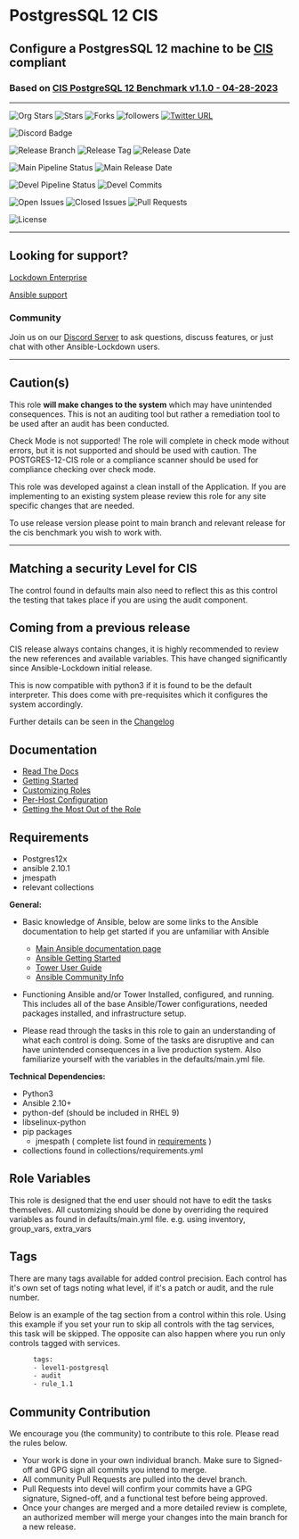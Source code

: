 # PostgresSQL 12 CIS

## Configure a PostgresSQL 12 machine to be [CIS](https://www.cisecurity.org/cis-benchmarks/) compliant

### Based on [CIS PostgreSQL 12 Benchmark v1.1.0 - 04-28-2023](https://www.cisecurity.org/cis-benchmarks/)

---

![Org Stars](https://img.shields.io/github/stars/ansible-lockdown?label=Org%20Stars&style=social)
![Stars](https://img.shields.io/github/stars/ansible-lockdown/POSTGRES-12-CIS?label=Repo%20Stars&style=social)
![Forks](https://img.shields.io/github/forks/ansible-lockdown/POSTGRES-12-CIS?style=social)
![followers](https://img.shields.io/github/followers/ansible-lockdown?style=social)
[![Twitter URL](https://img.shields.io/twitter/url/https/twitter.com/AnsibleLockdown.svg?style=social&label=Follow%20%40AnsibleLockdown)](https://twitter.com/AnsibleLockdown)

![Discord Badge](https://img.shields.io/discord/925818806838919229?logo=discord)

![Release Branch](https://img.shields.io/badge/Release%20Branch-Main-brightgreen)
![Release Tag](https://img.shields.io/github/v/release/ansible-lockdown/POSTGRES-12-CIS)
![Release Date](https://img.shields.io/github/release-date/ansible-lockdown/POSTGRES-12-CIS)

![Main Pipeline Status](https://img.shields.io/github/actions/workflow/status/ansible-lockdown/POSTGRES-12-CIS/vagrantup.yml?label=Build%20Status)
![Main Release Date](https://img.shields.io/github/release-date/ansible-lockdown/POSTGRES-12-CIS?label=Release%20Date)

![Devel Pipeline Status](https://img.shields.io/github/actions/workflow/status/ansible-lockdown/POSTGRES-12-CIS/vagrantup.yml?label=Devel%20Build%20Status)
![Devel Commits](https://img.shields.io/github/commit-activity/m/ansible-lockdown/POSTGRES-12-CIS/devel?color=dark%20green&label=Devel%20Branch%20Commits)

![Open Issues](https://img.shields.io/github/issues-raw/ansible-lockdown/POSTGRES-12-CIS?label=Open%20Issues)
![Closed Issues](https://img.shields.io/github/issues-closed-raw/ansible-lockdown/POSTGRES-12-CIS?label=Closed%20Issues&&color=success)
![Pull Requests](https://img.shields.io/github/issues-pr/ansible-lockdown/POSTGRES-12-CIS?label=Pull%20Requests)

![License](https://img.shields.io/github/license/ansible-lockdown/POSTGRES-12-CIS?label=License)

---

## Looking for support?

[Lockdown Enterprise](https://www.lockdownenterprise.com#GH_AL_POSTGRES_12_CIS)

[Ansible support](https://www.mindpointgroup.com/cybersecurity-products/ansible-counselor#GH_AL_POSTGRES_12_CIS)

### Community

Join us on our [Discord Server](https://discord.io/ansible-lockdown) to ask questions, discuss features, or just chat with other Ansible-Lockdown users.

---

## Caution(s)

This role **will make changes to the system** which may have unintended consequences. This is not an auditing tool but rather a remediation tool to be used after an audit has been conducted.

Check Mode is not supported! The role will complete in check mode without errors, but it is not supported and should be used with caution. The POSTGRES-12-CIS role or a compliance scanner should be used for compliance checking over check mode.

This role was developed against a clean install of the Application. If you are implementing to an existing system please review this role for any site specific changes that are needed.

To use release version please point to main branch and relevant release for the cis benchmark you wish to work with.

---

## Matching a security Level for CIS

The control found in defaults main also need to reflect this as this control the testing that takes place if you are using the audit component.

## Coming from a previous release

CIS release always contains changes, it is highly recommended to review the new references and available variables. This have changed significantly since Ansible-Lockdown initial release.

This is now compatible with python3 if it is found to be the default interpreter. This does come with pre-requisites which it configures the system accordingly.

Further details can be seen in the [Changelog](./ChangeLog.md)

## Documentation

- [Read The Docs](https://ansible-lockdown.readthedocs.io/en/latest/)
- [Getting Started](https://www.lockdownenterprise.com/docs/getting-started-with-lockdown#GH_AL_POSTGRES_12_CIS)
- [Customizing Roles](https://www.lockdownenterprise.com/docs/customizing-lockdown-enterprise#GH_AL_POSTGRES_12_CIS)
- [Per-Host Configuration](https://www.lockdownenterprise.com/docs/per-host-lockdown-enterprise-configuration#GH_AL_POSTGRES_12_CIS)
- [Getting the Most Out of the Role](https://www.lockdownenterprise.com/docs/get-the-most-out-of-lockdown-enterprise#GH_AL_POSTGRES_12_CIS)

## Requirements

- Postgres12x
- ansible 2.10.1
- jmespath
- relevant collections

**General:**

- Basic knowledge of Ansible, below are some links to the Ansible documentation to help get started if you are unfamiliar with Ansible

  - [Main Ansible documentation page](https://docs.ansible.com)
  - [Ansible Getting Started](https://docs.ansible.com/ansible/latest/user_guide/intro_getting_started.html)
  - [Tower User Guide](https://docs.ansible.com/ansible-tower/latest/html/userguide/index.html)
  - [Ansible Community Info](https://docs.ansible.com/ansible/latest/community/index.html)
- Functioning Ansible and/or Tower Installed, configured, and running. This includes all of the base Ansible/Tower configurations, needed packages installed, and infrastructure setup.
- Please read through the tasks in this role to gain an understanding of what each control is doing. Some of the tasks are disruptive and can have unintended consequences in a live production system. Also familiarize yourself with the variables in the defaults/main.yml file.

**Technical Dependencies:**

- Python3
- Ansible 2.10+
- python-def (should be included in RHEL 9)
- libselinux-python
- pip packages
  - jmespath ( complete list found in [requirements](./requirements.txt) )
- collections found in collections/requirements.yml

## Role Variables

This role is designed that the end user should not have to edit the tasks themselves. All customizing should be done by overriding the required variables as found in defaults/main.yml file. e.g. using inventory, group_vars, extra_vars

## Tags

There are many tags available for added control precision. Each control has it's own set of tags noting what level, if it's a patch or audit, and the rule number.

Below is an example of the tag section from a control within this role. Using this example if you set your run to skip all controls with the tag services, this task will be skipped. The opposite can also happen where you run only controls tagged with services.

```sh
      tags:
      - level1-postgresql
      - audit
      - rule_1.1
```

## Community Contribution

We encourage you (the community) to contribute to this role. Please read the rules below.

- Your work is done in your own individual branch. Make sure to Signed-off and GPG sign all commits you intend to merge.
- All community Pull Requests are pulled into the devel branch.
- Pull Requests into devel will confirm your commits have a GPG signature, Signed-off, and a functional test before being approved.
- Once your changes are merged and a more detailed review is complete, an authorized member will merge your changes into the main branch for a new release.
